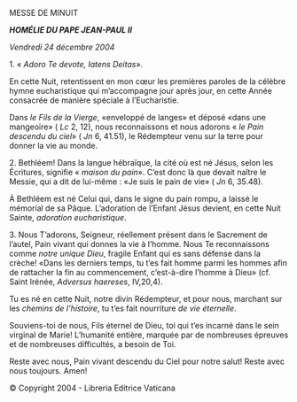 MESSE DE MINUIT

***HOMÉLIE DU PAPE JEAN-PAUL II***

*Vendredi 24 décembre 2004*

1\. « *Adoro Te devote, latens Deitas*».

En cette Nuit, retentissent en mon cœur les premières paroles de la célèbre hymne eucharistique qui m’accompagne jour après jour, en cette Année consacrée de manière spéciale à l’Eucharistie.

Dans *le Fils de la Vierge*, «enveloppé de langes» et déposé «dans une mangeoire» ( *Lc* 2, 12), nous reconnaissons et nous adorons « *le Pain descendu du ciel*» ( *Jn* 6, 41.51), le Rédempteur venu sur la terre pour donner la vie au monde.

2\. Bethléem! Dans la langue hébraïque, la cité où est né Jésus, selon les Écritures, signifie « *maison du pain*». C’est donc là que devait naître le Messie, qui a dit de lui-même : «Je suis le pain de vie» ( *Jn* 6, 35.48).

À Bethléem est né Celui qui, dans le signe du pain rompu, a laissé le mémorial de sa Pâque. L’adoration de l’Enfant Jésus devient, en cette Nuit Sainte, *adoration eucharistique*.

3\. Nous T’adorons, Seigneur, réellement présent dans le Sacrement de l’autel, Pain vivant qui donnes la vie à l’homme. Nous Te reconnaissons comme *notre unique Dieu*, fragile Enfant qui es sans défense dans la crèche! «Dans les derniers temps, tu t’es fait homme parmi les hommes afin de rattacher la fin au commencement, c’est-à-dire l’homme à Dieu» (cf. Saint Irénée, *Adversus haereses*, IV,20,4).

Tu es né en cette Nuit, notre divin Rédempteur, et pour nous, marchant sur les *chemins de l’histoire*, tu t’es fait nourriture *de vie éternelle*.

Souviens-toi de nous, Fils éternel de Dieu, toi qui t’es incarné dans le sein virginal de Marie! L’humanité entière, marquée par de nombreuses épreuves et de nombreuses difficultés, a besoin de Toi.

Reste avec nous, Pain vivant descendu du Ciel pour notre salut! Reste avec nous toujours. Amen!

© Copyright 2004 - Libreria Editrice Vaticana